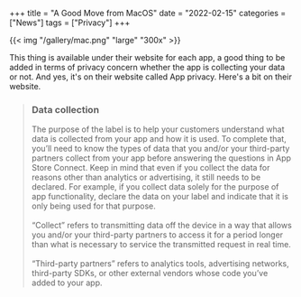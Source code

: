 +++
title = "A Good Move from MacOS"
date = "2022-02-15"
categories = ["News"]
tags = ["Privacy"]
+++

{{< img "/gallery/mac.png" "large" "300x" >}}

This thing is available under their website for each app, a good thing to be added in terms of privacy concern whether the app is collecting your data or not. And yes, it's on their website called App privacy. Here's a bit on their website.

> ### Data collection
> The purpose of the label is to help your customers understand what data is collected from your app and how it is used. To complete that, you’ll need to know the types of data that you and/or your third-party partners collect from your app before answering the questions in App Store Connect. Keep in mind that even if you collect the data for reasons other than analytics or advertising, it still needs to be declared. For example, if you collect data solely for the purpose of app functionality, declare the data on your label and indicate that it is only being used for that purpose. <br /> <br />
“Collect” refers to transmitting data off the device in a way that allows you and/or your third-party partners to access it for a period longer than what is necessary to service the transmitted request in real time. <br /><br />
“Third-party partners” refers to analytics tools, advertising networks, third-party SDKs, or other external vendors whose code you’ve added to your app.

